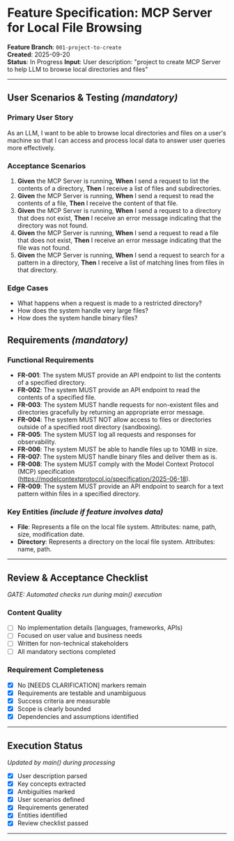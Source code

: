 # Feature Specification: MCP Server for Local File Browsing

**Feature Branch**: `001-project-to-create`  
**Created**: 2025-09-20  
**Status**: In Progress
**Input**: User description: "project to create MCP Server to help LLM to browse local directories and files"

---

## User Scenarios & Testing *(mandatory)*

### Primary User Story
As an LLM, I want to be able to browse local directories and files on a user's machine so that I can access and process local data to answer user queries more effectively.

### Acceptance Scenarios
1. **Given** the MCP Server is running, **When** I send a request to list the contents of a directory, **Then** I receive a list of files and subdirectories.
2. **Given** the MCP Server is running, **When** I send a request to read the contents of a file, **Then** I receive the content of that file.
3. **Given** the MCP Server is running, **When** I send a request to a directory that does not exist, **Then** I receive an error message indicating that the directory was not found.
4. **Given** the MCP Server is running, **When** I send a request to read a file that does not exist, **Then** I receive an error message indicating that the file was not found.
5. **Given** the MCP Server is running, **When** I send a request to search for a pattern in a directory, **Then** I receive a list of matching lines from files in that directory.

### Edge Cases
- What happens when a request is made to a restricted directory?
- How does the system handle very large files?
- How does the system handle binary files?

## Requirements *(mandatory)*

### Functional Requirements
- **FR-001**: The system MUST provide an API endpoint to list the contents of a specified directory.
- **FR-002**: The system MUST provide an API endpoint to read the contents of a specified file.
- **FR-003**: The system MUST handle requests for non-existent files and directories gracefully by returning an appropriate error message.
- **FR-004**: The system MUST NOT allow access to files or directories outside of a specified root directory (sandboxing).
- **FR-005**: The system MUST log all requests and responses for observability.
- **FR-006**: The system MUST be able to handle files up to 10MB in size.
- **FR-007**: The system MUST handle binary files and deliver them as is.
- **FR-008**: The system MUST comply with the Model Context Protocol (MCP) specification (https://modelcontextprotocol.io/specification/2025-06-18).
- **FR-009**: The system MUST provide an API endpoint to search for a text pattern within files in a specified directory.

### Key Entities *(include if feature involves data)*
- **File**: Represents a file on the local file system. Attributes: name, path, size, modification date.
- **Directory**: Represents a directory on the local file system. Attributes: name, path.

---

## Review & Acceptance Checklist
*GATE: Automated checks run during main() execution*

### Content Quality
- [ ] No implementation details (languages, frameworks, APIs)
- [ ] Focused on user value and business needs
- [ ] Written for non-technical stakeholders
- [ ] All mandatory sections completed

### Requirement Completeness
- [X] No [NEEDS CLARIFICATION] markers remain
- [X] Requirements are testable and unambiguous  
- [X] Success criteria are measurable
- [X] Scope is clearly bounded
- [X] Dependencies and assumptions identified

---

## Execution Status
*Updated by main() during processing*

- [X] User description parsed
- [X] Key concepts extracted
- [X] Ambiguities marked
- [X] User scenarios defined
- [X] Requirements generated
- [X] Entities identified
- [X] Review checklist passed

---
